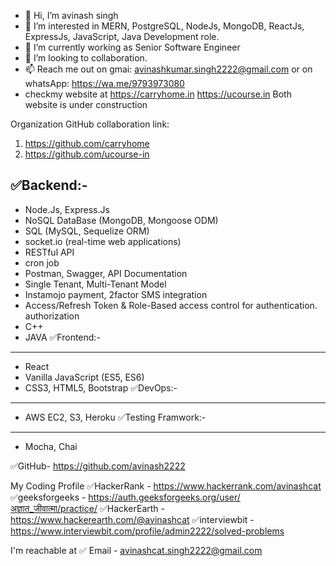 - 👋 Hi, I’m avinash singh
- 👀 I’m interested in MERN, PostgreSQL, NodeJs, MongoDB, ReactJs, ExpressJs, JavaScript, Java Development role.
- 🌱 I’m currently working as Senior Software Engineer
- 💞️ I’m looking to collaboration.
- 📫 Reach me out on gmai: avinashkumar.singh2222@gmail.com or on whatsApp: https://wa.me/9793973080
- checkmy website at https://carryhome.in https://ucourse.in Both website is under construction 

Organization GitHub collaboration link:
1. https://github.com/carryhome
2. https://github.com/ucourse-in

✅Backend:-
--------------------
- Node.Js, Express.Js
- NoSQL DataBase (MongoDB, Mongoose ODM)
- SQL (MySQL, Sequelize ORM)
- socket.io (real-time web applications)
- RESTful API
- cron job
- Postman, Swagger, API Documentation
- Single Tenant, Multi-Tenant Model
- Instamojo payment, 2factor SMS integration
- Access/Refresh Token & Role-Based access control for authentication. authorization
- C++
- JAVA
✅Frontend:-
--------------------
- React
- Vanilla JavaScript (ES5, ES6)
- CSS3, HTML5, Bootstrap
✅DevOps:-
--------------------
- AWS EC2, S3, Heroku
✅Testing Framwork:-
--------------------
- Mocha, Chai

✅GitHub- https://github.com/avinash2222

My Coding Profile
✅HackerRank - https://www.hackerrank.com/avinashcat
✅geeksforgeeks - https://auth.geeksforgeeks.org/user/अज्ञात_जीवात्मा/practice/
✅HackerEarth - https://www.hackerearth.com/@avinashcat
✅interviewbit - https://www.interviewbit.com/profile/admin2222/solved-problems

I'm reachable at
✅ Email - avinashcat.singh2222@gmail.com

<!---
avinash2222/avinash2222 is a ✨ special ✨ repository because its `README.md` (this file) appears on your GitHub profile.
You can click the Preview link to take a look at your changes.
--->

